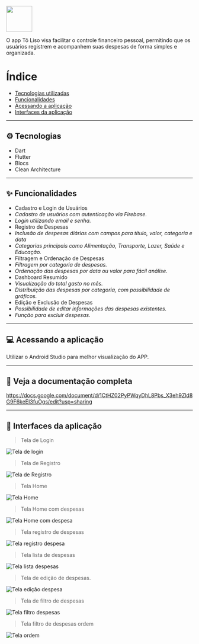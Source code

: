 
  <p><img src='./assets/images/logo_to_liso.png' height="70"></p>
<p>O app Tô Liso visa facilitar o controle financeiro pessoal, permitindo que os usuários registrem e acompanhem suas despesas de forma simples e organizada.</p>



# Índice
- [Tecnologias utilizadas](#-tecnologias)
- [Funcionalidades](#-funcionalidades)
- [Acessando a aplicação](#-acessando-a-aplicação)
- [Interfaces da aplicação](#-interfaces-da-aplicação)

---

## ⚙ Tecnologias

- Dart
- Flutter
- Blocs
- Clean Architecture

---

## ✨ Funcionalidades

- Cadastro e Login de Usuários
- *Cadastro de usuários com autenticação via Firebase.*
- *Login utilizando email e senha.*
- Registro de Despesas
- *Inclusão de despesas diárias com campos para título, valor, categoria e data*
- *Categorias principais como Alimentação, Transporte, Lazer, Saúde e Educação.*
- Filtragem e Ordenação de Despesas
-  *Filtragem por categoria de despesas.*
-  *Ordenação das despesas por data ou valor para fácil análise.*
- Dashboard Resumido
-  *Visualização do total gasto no mês.*
-  *Distribuição das despesas por categoria, com possibilidade de gráficos.*
-  Edição e Exclusão de Despesas
-  *Possibilidade de editar informações das despesas existentes.*
-  *Função para excluir despesas.*

---

## 💻 Acessando a aplicação

Utilizar o Android Studio para melhor visualização do APP.

---

## 📄 Veja a documentação completa

https://docs.google.com/document/d/1CtHZ02PyPWqyDhL8Pbs_X3eh9Zld8G9F6keEI3fuOgs/edit?usp=sharing

---

## 📸 Interfaces da aplicação

> Tela de Login

 <img src="./screens/tela-login.png" alt="Tela de login" />

> Tela de Registro

 <img src="./screens/tela-registro.png" alt="Tela de Registro" />

> Tela Home

 <img src="./screens/tela-home-sem-despesa.png" alt="Tela Home" />

> Tela Home com despesas

 <img src="./screens/tela-home-com-despesa.png" alt="Tela Home com despesa" />

> Tela registro de despesas

 <img src="./screens/tela-add-despesa.png" alt="Tela registro despesa" />

> Tela lista de despesas

 <img src="./screens/tela-lista-despesa.png" alt="Tela lista despesas" />

> Tela de edição de despesas.

 <img src="./screens/tela-edit-despesa.png" alt="Tela edição despesa" />

> Tela de filtro de despesas

 <img src="./screens/tela-filtro.png" alt="Tela filtro despesas" />

> Tela filtro de despesas ordem

 <img src="./screens/tela-ordem.png" alt="Tela ordem" />